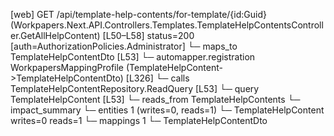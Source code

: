 [web] GET /api/template-help-contents/for-template/{id:Guid}  (Workpapers.Next.API.Controllers.Templates.TemplateHelpContentsController.GetAllHelpContent)  [L50–L58] status=200 [auth=AuthorizationPolicies.Administrator]
  └─ maps_to TemplateHelpContentDto [L53]
    └─ automapper.registration WorkpapersMappingProfile (TemplateHelpContent->TemplateHelpContentDto) [L326]
  └─ calls TemplateHelpContentRepository.ReadQuery [L53]
  └─ query TemplateHelpContent [L53]
    └─ reads_from TemplateHelpContents
  └─ impact_summary
    └─ entities 1 (writes=0, reads=1)
      └─ TemplateHelpContent writes=0 reads=1
    └─ mappings 1
      └─ TemplateHelpContentDto


